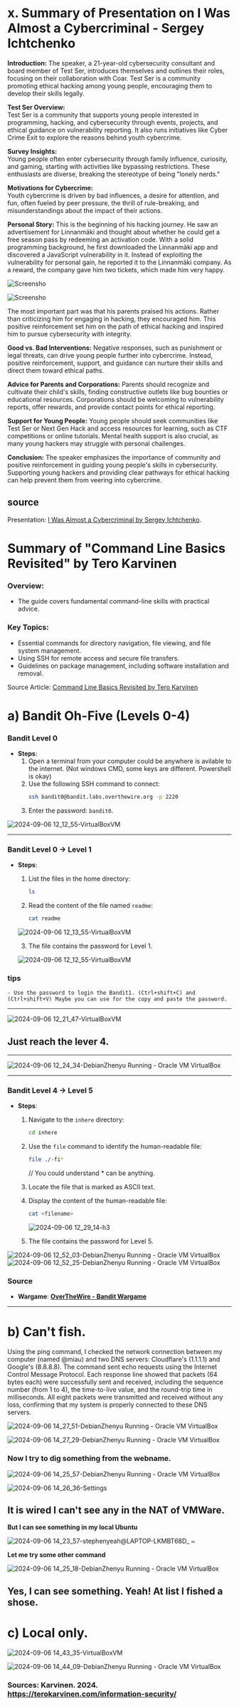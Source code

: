 
# x. Summary of Presentation on I Was Almost a Cybercriminal - Sergey Ichtchenko


**Introduction:**
The speaker, a 21-year-old cybersecurity consultant and board member of Test Ser, introduces themselves and outlines their roles, focusing on their collaboration with Coar. Test Ser is a community promoting ethical hacking among young people, encouraging them to develop their skills legally.

**Test Ser Overview:**  
Test Ser is a community that supports young people interested in programming, hacking, and cybersecurity through events, projects, and ethical guidance on vulnerability reporting. It also runs initiatives like Cyber Crime Exit to explore the reasons behind youth cybercrime.

**Survey Insights:**  
Young people often enter cybersecurity through family influence, curiosity, and gaming, starting with activities like bypassing restrictions. These enthusiasts are diverse, breaking the stereotype of being "lonely nerds."

**Motivations for Cybercrime:**  
Youth cybercrime is driven by bad influences, a desire for attention, and fun, often fueled by peer pressure, the thrill of rule-breaking, and misunderstandings about the impact of their actions.

**Personal Story:**
This is the beginning of his hacking journey. He saw an advertisement for Linnanmäki and thought about whether he could get a free season pass by redeeming an activation code. With a solid programming background, he first downloaded the Linnanmäki app and discovered a JavaScript vulnerability in it. Instead of exploiting the vulnerability for personal gain, he reported it to the Linnanmäki company. As a reward, the company gave him two tickets, which made him very happy.

![Screensho](https://github.com/Stephenyeah/Information-security/blob/aa3b109a82ab6a02eb915f0ed40289e178bc801f/Image/h3/%E7%A6%8F%E6%98%95%E6%88%AA%E5%B1%8F20240906000724133.PNG)

![Screensho](https://github.com/Stephenyeah/Information-security/blob/aa3b109a82ab6a02eb915f0ed40289e178bc801f/Image/h3/%E7%A6%8F%E6%98%95%E6%88%AA%E5%B1%8F20240906000754036.PNG)

The most important part was that his parents praised his actions. Rather than criticizing him for engaging in hacking, they encouraged him. This positive reinforcement set him on the path of ethical hacking and inspired him to pursue cybersecurity with integrity.

**Good vs. Bad Interventions:**
Negative responses, such as punishment or legal threats, can drive young people further into cybercrime. Instead, positive reinforcement, support, and guidance can nurture their skills and direct them toward ethical paths.

**Advice for Parents and Corporations:**
Parents should recognize and cultivate their child's skills, finding constructive outlets like bug bounties or educational resources. Corporations should be welcoming to vulnerability reports, offer rewards, and provide contact points for ethical reporting.

**Support for Young People:**
Young people should seek communities like Test Ser or Next Gen Hack and access resources for learning, such as CTF competitions or online tutorials. Mental health support is also crucial, as many young hackers may struggle with personal challenges.

**Conclusion:**
The speaker emphasizes the importance of community and positive reinforcement in guiding young people's skills in cybersecurity. Supporting young hackers and providing clear pathways for ethical hacking can help prevent them from veering into cybercrime.
## source
Presentation: [I Was Almost a Cybercriminal by Sergey Ichtchenko](https://www.youtube.com/watch?v=Nh7OrFVyDo0).

# Summary of "Command Line Basics Revisited" by Tero Karvinen


### Overview: 

- The guide covers fundamental command-line skills with practical advice.

### Key Topics:

- Essential commands for directory navigation, file viewing, and file system management.
- Using SSH for remote access and secure file transfers.
- Guidelines on package management, including software installation and removal.


Source
Article: [Command Line Basics Revisited by Tero Karvinen](https://terokarvinen.com/2020/command-line-basics-revisited/)

# a) Bandit Oh-Five (Levels 0-4)


### Bandit Level 0
- **Steps**:
  1. Open a terminal from your computer could be anywhere is avilable to the internet. (Not windows CMD, some keys are different. Powershell is okay)
  2. Use the following SSH command to connect:
     ```bash
     ssh bandit0@bandit.labs.overthewire.org -p 2220
     ```
  3. Enter the password: `bandit0`.
     
![2024-09-06 12_12_55-VirtualBoxVM](https://github.com/user-attachments/assets/1d7b8443-469a-4fa6-8a7a-37e49f0a7bee)

---

### Bandit Level 0 → Level 1
- **Steps**:
  1. List the files in the home directory:
     ```bash
     ls
     ```
  2. Read the content of the file named `readme`:
     ```bash
     cat readme
     ```
  ![2024-09-06 12_13_55-VirtualBoxVM](https://github.com/user-attachments/assets/85a5c4cf-448f-413a-ac18-df564c6ef6a6)

  3. The file contains the password for Level 1.
  

  ![2024-09-06 12_12_55-VirtualBoxVM](https://github.com/user-attachments/assets/cfdde901-e5c9-4f9f-8f3f-d6aac505e277)


### tips
    - Use the password to login the Bandit1. (Ctrl+shift+C) and (Ctrl+shift+V) Maybe you can use for the copy and paste the password.
---


![2024-09-06 12_21_47-VirtualBoxVM](https://github.com/user-attachments/assets/77a874b4-0379-4900-95a3-7e73412f1b23)

## Just reach the lever 4.

---


![2024-09-06 12_24_34-DebianZhenyu  Running  - Oracle VM VirtualBox](https://github.com/user-attachments/assets/a5269c78-6f68-4cbb-8486-9d7bb3eb8c16)


---

### Bandit Level 4 → Level 5
- **Steps**:
  1. Navigate to the `inhere` directory:
     ```bash
     cd inhere
     ```
  2. Use the `file` command to identify the human-readable file:
     ```bash
     file ./-fi*
     ```
     // You could understand * can be anything.
  3. Locate the file that is marked as ASCII text.
  4. Display the content of the human-readable file:
     ```bash
     cat <filename>
     ```
     ![2024-09-06 12_29_14-h3](https://github.com/user-attachments/assets/841f308f-9402-4c73-943f-031763b3ec8b)

  5. The file contains the password for Level 5.
     
![2024-09-06 12_52_03-DebianZhenyu  Running  - Oracle VM VirtualBox](https://github.com/user-attachments/assets/17d85680-71e2-4f12-995b-ce0a81db8cda)
![2024-09-06 12_52_25-DebianZhenyu  Running  - Oracle VM VirtualBox](https://github.com/user-attachments/assets/7b80d0ce-25bf-4a53-ae43-76c3acd17b86)

### Source

- **Wargame**: [**OverTheWire - Bandit Wargame**](https://overthewire.org/wargames/bandit/)

---
# b) Can't fish.

Using the ping command, I checked the network connection between my computer (named @miau) and two DNS servers: Cloudflare's (1.1.1.1) and Google's (8.8.8.8). The command sent echo requests using the Internet Control Message Protocol. Each response line showed that packets (64 bytes each) were successfully sent and received, including the sequence number (from 1 to 4), the time-to-live value, and the round-trip time in milliseconds. All eight packets were transmitted and received without any loss, confirming that my system is properly connected to these DNS servers.

![2024-09-06 14_27_51-DebianZhenyu  Running  - Oracle VM VirtualBox](https://github.com/user-attachments/assets/bb927aba-0119-4a20-8e8f-2223680dc279)

![2024-09-06 14_27_29-DebianZhenyu  Running  - Oracle VM VirtualBox](https://github.com/user-attachments/assets/d5a90b51-b67f-4c1b-ade5-110cb531d160)

### Now I try to dig something from the webname.

![2024-09-06 14_25_57-DebianZhenyu  Running  - Oracle VM VirtualBox](https://github.com/user-attachments/assets/8ac7db66-2d2d-4f4b-987f-593c2a9bddd0)

![2024-09-06 14_26_36-Settings](https://github.com/user-attachments/assets/892aa76a-93ed-463b-b071-c6a21ac1c7d8)

## It is wired I can't see any in the NAT of VMWare.
**But I can see something in my local Ubuntu**

![2024-09-06 14_23_57-stephenyeah@LAPTOP-LKMBT68D_ ~](https://github.com/user-attachments/assets/e847926e-d3c0-4454-8e2e-0ebbda050c67)

**Let me try some other command**

![2024-09-06 14_25_18-DebianZhenyu  Running  - Oracle VM VirtualBox](https://github.com/user-attachments/assets/2a58955a-d183-45ed-86ed-70da5dcf900d)

## Yes, I can see something. Yeah! At list I fished a shose.

# c) Local only.

![2024-09-06 14_43_35-VirtualBoxVM](https://github.com/user-attachments/assets/8ffdf077-401b-4991-a539-738ef9bb57a4)

![2024-09-06 14_44_09-DebianZhenyu  Running  - Oracle VM VirtualBox](https://github.com/user-attachments/assets/5d426855-a898-41c5-802a-ec02f069fd73)

### Sources: Karvinen. 2024. https://terokarvinen.com/information-security/



